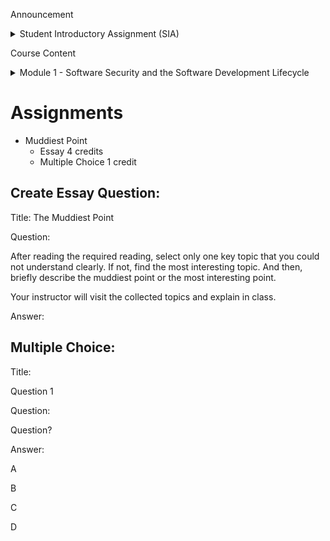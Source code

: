Announcement
<details><summary>Student Introductory Assignment (SIA)</summary>
  <blockquote>
    <details>
      <summary>Insert paragraph</summary>
      The City University of Seattle requires that you submit a Student Introductory Assignment (SIA). This SIA must be completed during the first week of your course. The SIA consists of introducing yourself in the Discussion Forum titled: Student Introductory Assignment. It is designed to begin the online class experience by letting us know a little more about you and showing that you are participating in class. It is due at the end of the first week. Your instructor will notify City University at the end of <b>the first week</b> as to whether or not you completed your SIA.
      <br/><br/>
      For students receiving financial aid, the timely submission of the SIA will be used to fulfill financial aid reporting obligations. If you have any questions or concerns about financial aid requirements, please contact the Financial Aid Office at 800.426.5596.
    </details>
  </blockquote>
</details>

Course Content


<details><summary>Module 1 - Software Security and the Software Development Lifecycle</summary>
  
  <ul>Creating <b>Introduction to Textbook</b> Section
    <li>Go to Module 1</li>
    <li><i>Build Content</i> > <i>Item</i></li>
    <li><details>
        <summary>Insert this text</summary>
        This textbook is heavily text based with little to no interactive elements. That means that you’re going to need to take the initiative in really understanding what you read. We’ll be giving you some strategies as we go along that can help you increase your comprehension. We will be heavily using this book in this course.  
      </details>
    </li>
    <li>Insert image 🌄</li>
    <li><details>
        <summary>Insert this text</summary>
        The textbook relies heavily on the reader’s knowledge of the software development lifecycle. If you are not familiar with the SDLC or you need a refresher, you will want to read this article on SDLC.  
      </details>
    </li>
  </ul>

  <ul>Creating <b>Required Reading</b> Section
    <li>Go to Module 1</li>
    <li><i>Build Content</i> > <i>Item</i></li>
    <li><details>
        <summary>Insert this text</summary>
        Read Chapter 1 of Ransome & Misra. The first chapter is an introduction to the topic of the software security field. Similar to the presentation video, it introduces what we’ll be learning throughout the rest of the course. One major takeaway from this chapter is the concept that the sooner security defects are identified in the process of developing software, the less costly it will be to remediate the defects. Further, defects that are identified later in the software development process are costlier to remediate. 
      </details>
    </li>
    <li><details>
        <summary>Insert this icon, text and hyperlink</summary>
        <img src= "../images/required_reading.png" height="25" width="25"> Sitaram, D. & Manjunath, G. (2011). Moving to the cloud: developing apps in the new world of cloud computing.
      </details>
    </li>
  </ul>

  <ul>Creating <b>Research: Citing your Sources (LIB2)</b> Section
    <li>Go to Module 1</li>
    <li><i>Build Content</i> > <i>Item</i></li>
    <li>Right-click on textarea then click <i>Insert/Edit Table</i></li>
    <li>click <i>Table Cell Properties</i> <img src="../images/table_cell_properties.png" height="15" width="15"></li>
    <li>Set the first cell to <b>width</b> <i>250(px)</i></li>
    <li>In left column: Insert image 🌄</li>
    <li>
      <blockquote>
        <details>
          <summary>In right column: Insert paragraph</summary>
          <a href="https://library.cityu.edu/howto/apa-writing/use-apa-style/">How-To Use APA Style</a>
          <br/>
          This guide contains a list of basic APA style elements. Please review this document to familiarize yourself with using APA style.  
          <br/><br/>
          You need to cite your sources in order to identify other people’s ideas and information used within your assignments. If you take or copy someone else’s words or ideas and present them as if they were your own, you are plagiarizing. Any information that is not “common knowledge” must be cited. Common knowledge is information that most people know without looking it up. Common examples are “the sky is blue” or “it rains a lot in Seattle.” If you’re not sure whether something is common knowledge, citing it is better than not citing it.   </details>
      </blockquote>
    </li>  

  </ul>

  <ul>Creating <b>Next Module</b> Section
    <li>Go to Module 1</li>
    <li><i>Build Content</i> > <i>Course Link</i></li>
    <li><i>Browse</i> <b>Module 2</b></li>
    <li>Name: <b>Next Module</b></li>
    <li><i>Submit</i></li>
  </ul>

</details>


# Assignments

- Muddiest Point
  - Essay 4 credits
  - Multiple Choice 1 credit

## Create Essay Question:

Title:
The Muddiest Point

Question:

After reading the required reading,  select only one key topic that you could not understand clearly. 
If not, find the most interesting topic.
And then, briefly describe the muddiest point or the most interesting point.


Your instructor will visit the collected topics and explain in class.

Answer:


## Multiple Choice:
Title:

Question 1

Question:

Question?

Answer:

A

B

C

D


